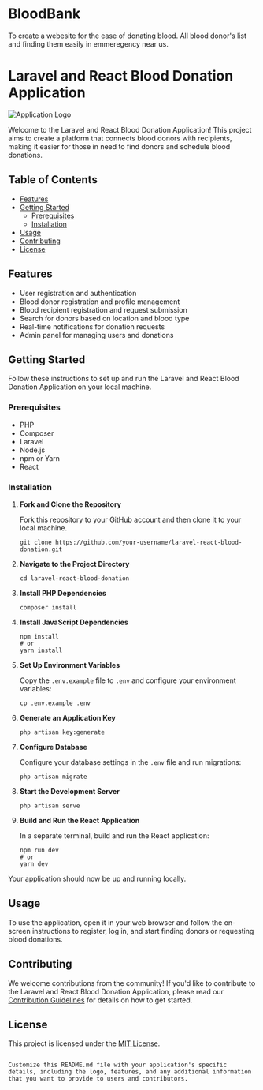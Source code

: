 # BloodBank

To create a webesite for the ease of donating blood. All blood donor's list and finding them easily in emmeregency near us.

# Laravel and React Blood Donation Application

![Application Logo](link-to-your-logo.png)

Welcome to the Laravel and React Blood Donation Application! This project aims to create a platform that connects blood donors with recipients, making it easier for those in need to find donors and schedule blood donations.

## Table of Contents

- [Features](#features)
- [Getting Started](#getting-started)
  - [Prerequisites](#prerequisites)
  - [Installation](#installation)
- [Usage](#usage)
- [Contributing](#contributing)
- [License](#license)

## Features

- User registration and authentication
- Blood donor registration and profile management
- Blood recipient registration and request submission
- Search for donors based on location and blood type
- Real-time notifications for donation requests
- Admin panel for managing users and donations

## Getting Started

Follow these instructions to set up and run the Laravel and React Blood Donation Application on your local machine.

### Prerequisites

- PHP
- Composer
- Laravel
- Node.js
- npm or Yarn
- React

### Installation

1. **Fork and Clone the Repository**

   Fork this repository to your GitHub account and then clone it to your local machine.

   ```shell
   git clone https://github.com/your-username/laravel-react-blood-donation.git
   ```

2. **Navigate to the Project Directory**

   ```shell
   cd laravel-react-blood-donation
   ```

3. **Install PHP Dependencies**

   ```shell
   composer install
   ```

4. **Install JavaScript Dependencies**

   ```shell
   npm install
   # or
   yarn install
   ```

5. **Set Up Environment Variables**

   Copy the `.env.example` file to `.env` and configure your environment variables:

   ```shell
   cp .env.example .env
   ```

6. **Generate an Application Key**

   ```shell
   php artisan key:generate
   ```

7. **Configure Database**

   Configure your database settings in the `.env` file and run migrations:

   ```shell
   php artisan migrate
   ```

8. **Start the Development Server**

   ```shell
   php artisan serve
   ```

9. **Build and Run the React Application**

   In a separate terminal, build and run the React application:

   ```shell
   npm run dev
   # or
   yarn dev
   ```

Your application should now be up and running locally.

## Usage

To use the application, open it in your web browser and follow the on-screen instructions to register, log in, and start finding donors or requesting blood donations.

## Contributing

We welcome contributions from the community! If you'd like to contribute to the Laravel and React Blood Donation Application, please read our [Contribution Guidelines](CONTRIBUTING.md) for details on how to get started.

## License

This project is licensed under the [MIT License](LICENSE).
```

Customize this README.md file with your application's specific details, including the logo, features, and any additional information that you want to provide to users and contributors.